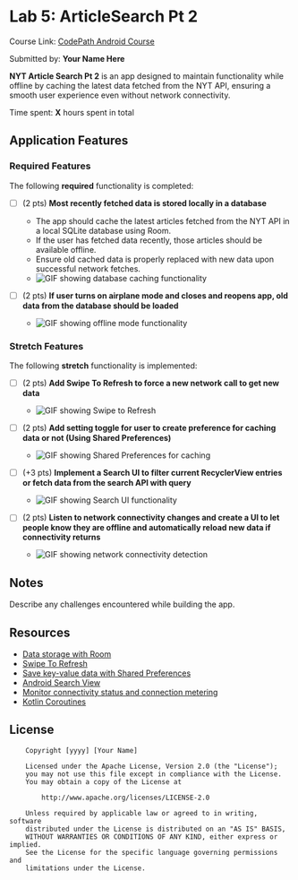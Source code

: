 # Lab 5: ArticleSearch Pt 2

Course Link: [CodePath Android Course](https://courses.codepath.org/courses/and102/unit/5#!labs)

Submitted by: **Your Name Here** <!-- Replace 'Your Name Here' with your actual name -->

**NYT Article Search Pt 2** is an app designed to maintain functionality while offline by caching the latest data fetched from the NYT API, ensuring a smooth user experience even without network connectivity.

Time spent: **X** hours spent in total <!-- Replace 'X' with the number of hours you spent on this project -->

## Application Features

### Required Features

The following **required** functionality is completed:

- [ ] (2 pts) **Most recently fetched data is stored locally in a database**
  - The app should cache the latest articles fetched from the NYT API in a local SQLite database using Room.
  - If the user has fetched data recently, those articles should be available offline.
  - Ensure old cached data is properly replaced with new data upon successful network fetches.
  - ![GIF showing database caching functionality](http://i.imgur.com/link/to/your/gif/file.gif) <!-- Replace this link with your actual image/GIF link -->

- [ ] (2 pts) **If user turns on airplane mode and closes and reopens app, old data from the database should be loaded**
  - ![GIF showing offline mode functionality](http://i.imgur.com/link/to/your/gif/file.gif) <!-- Replace this link with your actual image/GIF link -->

### Stretch Features

The following **stretch** functionality is implemented:

- [ ] (2 pts) **Add Swipe To Refresh to force a new network call to get new data**
  - ![GIF showing Swipe to Refresh](http://i.imgur.com/link/to/your/gif/file.gif) <!-- Replace this link with your actual image/GIF link -->

- [ ] (2 pts) **Add setting toggle for user to create preference for caching data or not (Using Shared Preferences)**
  - ![GIF showing Shared Preferences for caching](http://i.imgur.com/link/to/your/gif/file.gif) <!-- Replace this link with your actual image/GIF link -->

- [ ] (+3 pts) **Implement a Search UI to filter current RecyclerView entries or fetch data from the search API with query**
  - ![GIF showing Search UI functionality](http://i.imgur.com/link/to/your/gif/file.gif) <!-- Replace this link with your actual image/GIF link -->

- [ ] (2 pts) **Listen to network connectivity changes and create a UI to let people know they are offline and automatically reload new data if connectivity returns**
  - ![GIF showing network connectivity detection](http://i.imgur.com/link/to/your/gif/file.gif) <!-- Replace this link with your actual image/GIF link -->

## Notes

Describe any challenges encountered while building the app. <!-- Replace this with your specific challenges and experiences -->

## Resources

- [Data storage with Room](https://developer.android.com/training/data-storage/room)
- [Swipe To Refresh](https://developer.android.com/training/swipe/add-swipe-interface)
- [Save key-value data with Shared Preferences](https://developer.android.com/training/data-storage/shared-preferences)
- [Android Search View](https://developer.android.com/reference/android/widget/SearchView)
- [Monitor connectivity status and connection metering](https://developer.android.com/training/monitoring-device-state/connectivity-status-type)
- [Kotlin Coroutines](https://kotlinlang.org/docs/coroutines-overview.html)

## License

```plaintext
    Copyright [yyyy] [Your Name]

    Licensed under the Apache License, Version 2.0 (the "License");
    you may not use this file except in compliance with the License.
    You may obtain a copy of the License at

        http://www.apache.org/licenses/LICENSE-2.0

    Unless required by applicable law or agreed to in writing, software
    distributed under the License is distributed on an "AS IS" BASIS,
    WITHOUT WARRANTIES OR CONDITIONS OF ANY KIND, either express or implied.
    See the License for the specific language governing permissions and
    limitations under the License.
